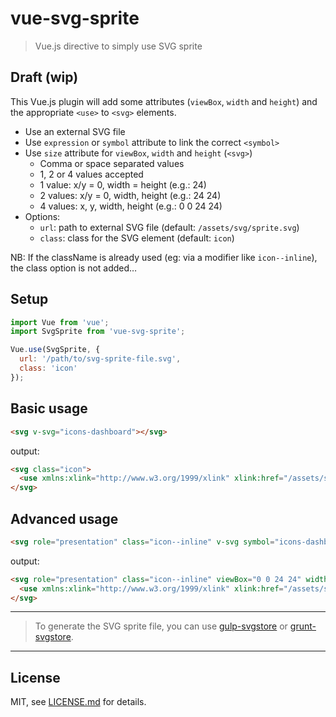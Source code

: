 # vue-svg-sprite

> Vue.js directive to simply use SVG sprite


## Draft (wip)

This Vue.js plugin will add some attributes (`viewBox`, `width` and `height`) and the appropriate `<use>` to `<svg>` elements.

* Use an external SVG file
* Use `expression` or `symbol` attribute to link the correct `<symbol>`
* Use `size` attribute for `viewBox`, `width` and `height` (`<svg>`)
    - Comma or space separated values
    - 1, 2 or 4 values accepted
    - 1 value: x/y = 0, width = height (e.g.: 24)
    - 2 values: x/y = 0, width, height (e.g.: 24 24)
    - 4 values: x, y, width, height (e.g.: 0 0 24 24)
* Options:
    - `url`: path to external SVG file (default: `/assets/svg/sprite.svg`)
    - `class`: class for the SVG element (default: `icon`)

NB: If the className is already used (eg: via a modifier like `icon--inline`), the class option is not added…

## Setup

```js
import Vue from 'vue';
import SvgSprite from 'vue-svg-sprite';

Vue.use(SvgSprite, {
  url: '/path/to/svg-sprite-file.svg',
  class: 'icon'
});
```

## Basic usage

```html
<svg v-svg="icons-dashboard"></svg>
```

output:

```html
<svg class="icon">
  <use xmlns:xlink="http://www.w3.org/1999/xlink" xlink:href="/assets/svg/sprite.svg#icons-dashboard"></use>
</svg>
```

## Advanced usage

```html
<svg role="presentation" class="icon--inline" v-svg symbol="icons-dashboard" size="0 0 24 24"></svg>
```

output:

```html
<svg role="presentation" class="icon--inline" viewBox="0 0 24 24" width="24" height="24">
  <use xmlns:xlink="http://www.w3.org/1999/xlink" xlink:href="/assets/svg/sprite.svg#icons-companies"></use>
</svg>
```

-----

> To generate the SVG sprite file, you can use [gulp-svgstore](https://github.com/w0rm/gulp-svgstore) or [grunt-svgstore](https://github.com/FWeinb/grunt-svgstore).

-----

## License

MIT, see [LICENSE.md](https://github.com/thierrymichel/vue-svg-sprite/blob/master/LICENSE) for details.
